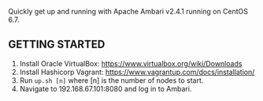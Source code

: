 Quickly get up and running with Apache Ambari v2.4.1 running on CentOS 6.7.

## GETTING STARTED ##

1. Install Oracle VirtualBox: https://www.virtualbox.org/wiki/Downloads
2. Install Hashicorp Vagrant: https://www.vagrantup.com/docs/installation/
3.  Run `up.sh [n]` where [n] is the number of nodes to start.
4. Navigate to 192.168.67.101:8080 and log in to Ambari.
